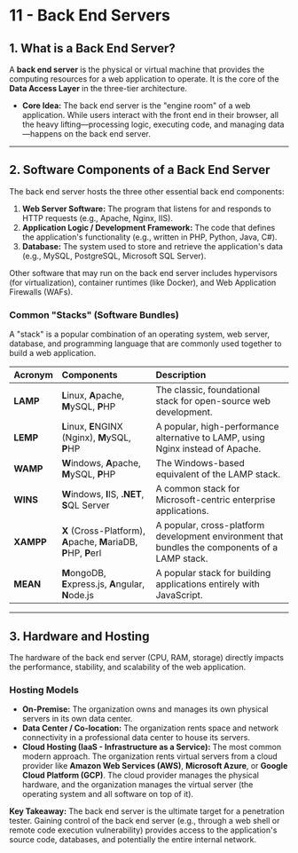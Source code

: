 # 11 - Back End Servers

## 1. What is a Back End Server?

A **back end server** is the physical or virtual machine that provides the computing resources for a web application to operate. It is the core of the **Data Access Layer** in the three-tier architecture.

*   **Core Idea:** The back end server is the "engine room" of a web application. While users interact with the front end in their browser, all the heavy lifting—processing logic, executing code, and managing data—happens on the back end server.

---

## 2. Software Components of a Back End Server

The back end server hosts the three other essential back end components:

1.  **Web Server Software:** The program that listens for and responds to HTTP requests (e.g., Apache, Nginx, IIS).
2.  **Application Logic / Development Framework:** The code that defines the application's functionality (e.g., written in PHP, Python, Java, C#).
3.  **Database:** The system used to store and retrieve the application's data (e.g., MySQL, PostgreSQL, Microsoft SQL Server).

Other software that may run on the back end server includes hypervisors (for virtualization), container runtimes (like Docker), and Web Application Firewalls (WAFs).

### Common "Stacks" (Software Bundles)
A "stack" is a popular combination of an operating system, web server, database, and programming language that are commonly used together to build a web application.

| Acronym | Components | Description |
| :--- | :--- | :--- |
| **LAMP** | **L**inux, **A**pache, **M**ySQL, **P**HP | The classic, foundational stack for open-source web development. |
| **LEMP** | **L**inux, **E**NGINX (Nginx), **M**ySQL, **P**HP | A popular, high-performance alternative to LAMP, using Nginx instead of Apache. |
| **WAMP** | **W**indows, **A**pache, **M**ySQL, **P**HP | The Windows-based equivalent of the LAMP stack. |
| **WINS** | **W**indows, **I**IS, **.NET**, **S**QL Server | A common stack for Microsoft-centric enterprise applications. |
| **XAMPP** | **X** (Cross-Platform), **A**pache, **M**ariaDB, **P**HP, **P**erl | A popular, cross-platform development environment that bundles the components of a LAMP stack. |
| **MEAN** | **M**ongoDB, **E**xpress.js, **A**ngular, **N**ode.js | A popular stack for building applications entirely with JavaScript. |

---

## 3. Hardware and Hosting

The hardware of the back end server (CPU, RAM, storage) directly impacts the performance, stability, and scalability of the web application.

### Hosting Models
*   **On-Premise:** The organization owns and manages its own physical servers in its own data center.
*   **Data Center / Co-location:** The organization rents space and network connectivity in a professional data center to house its servers.
*   **Cloud Hosting (IaaS - Infrastructure as a Service):** The most common modern approach. The organization rents virtual servers from a cloud provider like **Amazon Web Services (AWS)**, **Microsoft Azure**, or **Google Cloud Platform (GCP)**. The cloud provider manages the physical hardware, and the organization manages the virtual server (the operating system and all software on top of it).

**Key Takeaway:** The back end server is the ultimate target for a penetration tester. Gaining control of the back end server (e.g., through a web shell or remote code execution vulnerability) provides access to the application's source code, databases, and potentially the entire internal network.
